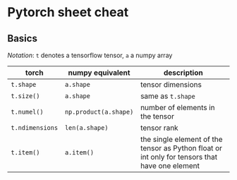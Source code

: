 #  Pytorch sheet cheat

## Basics

_Notation_: `t` denotes a tensorflow tensor, `a` a numpy array

| torch        |  numpy equivalent | description |
|--------------|-------------------|-------------|
| `t.shape`    | `a.shape`       |  tensor dimensions |
| `t.size()`   | `a.shape`        | same as `t.shape` |
| `t.numel()`  | `np.product(a.shape)` | number of elements in the tensor| 
| `t.ndimensions` | `len(a.shape)` | tensor rank |
| `t.item()`   | `a.item()` | the single element of the tensor as Python float or int only for tensors that have one element |


